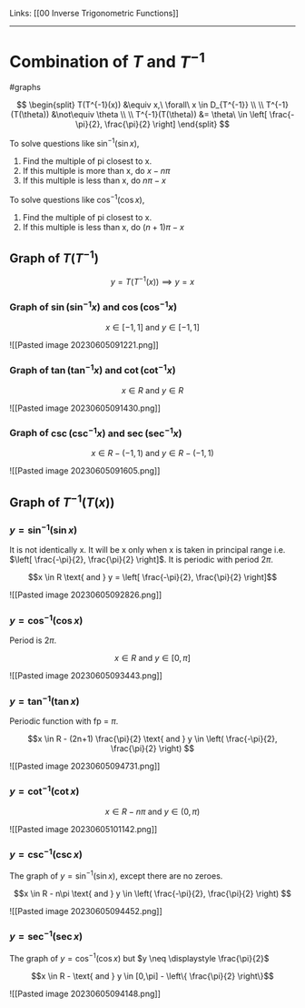 Links: [[00 Inverse Trigonometric Functions]]
___
# Combination of $T$ and $T^{-1}$ 
#graphs 

$$
\begin{split}
T(T^{-1}(x)) &\equiv x,\ \forall\ x \in D_{T^{-1}} \\
\\
T^{-1}(T(\theta)) &\not\equiv \theta \\
\\
T^{-1}(T(\theta)) &= \theta\ \in \left[ \frac{-\pi}{2}, \frac{\pi}{2} \right]
\end{split}
$$



To solve questions like $\sin ^{-1}(\sin x)$,
1. Find the multiple of pi closest to x. 
2. If this multiple is more than x, do $x-n\pi$
2. If this multiple is less than x, do $n\pi-x$

To solve questions like $\cos ^{-1}(\cos x)$,
1. Find the multiple of pi closest to x. 
2. If this multiple is less than x, do $(n+1)\pi-x$

## Graph of $T(T^{-1})$

$$y = T(T^{-1}(x)) \implies y = x$$

### Graph of $\sin(\sin ^{-1}x) \text{ and } \cos(\cos ^{-1}x)$ 
$$x \in [-1,1] \text{ and } y \in [-1,1]$$

![[Pasted image 20230605091221.png]]

### Graph of $\tan(\tan ^{-1}x) \text{ and } \cot(\cot ^{-1}x)$
$$x \in R \text{ and } y \in R$$

![[Pasted image 20230605091430.png]]


### Graph of $\csc(\csc ^{-1}x) \text{ and } \sec(\sec ^{-1}x)$
$$x \in R-(-1,1) \text{ and } y \in R-(-1,1)$$

![[Pasted image 20230605091605.png]]

## Graph of $T^{-1}(T(x))$

### $y = \sin ^{-1}(\sin x)$
It is not identically x. It will be x only when x is taken in principal range i.e. $\left[ \frac{-\pi}{2}, \frac{\pi}{2} \right]$. 
It is periodic with period $2\pi$. 

$$x \in R \text{ and } y = \left[ \frac{-\pi}{2}, \frac{\pi}{2} \right]$$

![[Pasted image 20230605092826.png]]


### $y = \cos ^{-1}(\cos x)$
Period is $2\pi$.

$$x \in R \text{ and } y \in [0,\pi]$$

![[Pasted image 20230605093443.png]]

### $y = \tan ^{-1}(\tan x)$
Periodic function with fp = $\pi$. 

$$x \in R - (2n+1) \frac{\pi}{2} \text{ and } y \in \left( \frac{-\pi}{2}, \frac{\pi}{2} \right) $$

![[Pasted image 20230605094731.png]]


### $y = \cot ^{-1}(\cot x)$

$$x \in R - n\pi \text{ and } y \in (0, \pi) $$

![[Pasted image 20230605101142.png]]

### $y = \csc  ^{-1}(\csc x)$

The graph of $y = \sin ^{-1}(\sin x)$, except there are no zeroes. 

$$x \in R - n\pi \text{ and } y \in \left( \frac{-\pi}{2}, \frac{\pi}{2} \right) $$

![[Pasted image 20230605094452.png]]

### $y = \sec ^{-1}(\sec x)$

The graph of $y = \cos ^{-1}(\cos x)$ but $y \neq \displaystyle \frac{\pi}{2}$

$$x \in R -  \text{ and } y \in [0,\pi] - \left\{  \frac{\pi}{2}  \right\}$$

![[Pasted image 20230605094148.png]]
